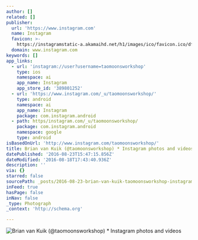 ```yaml
---
author: []
related: []
publisher:
  url: 'https://www.instagram.com'
  name: Instagram
  favicon: >-
    https://instagramstatic-a.akamaihd.net/h1/images/ico/favicon.ico/dfa85bb1fd63.ico
  domain: www.instagram.com
keywords: []
app_links:
  - url: 'instagram://user?username=taomoonsworkshop'
    type: ios
    namespace: ai
    app_name: Instagram
    app_store_id: '389801252'
  - url: 'https://www.instagram.com/_u/taomoonsworkshop/'
    type: android
    namespace: ai
    app_name: Instagram
    package: com.instagram.android
  - path: https/instagram.com/_u/taomoonsworkshop/
    package: com.instagram.android
    namespace: google
    type: android
isBasedOnUrl: 'http://www.instagram.com/taomoonsworkshop/'
title: Brian van Kuik (@taomoonsworkshop) * Instagram photos and videos
datePublished: '2016-08-23T15:47:15.856Z'
dateModified: '2016-08-18T17:43:40.936Z'
description: ''
via: {}
starred: false
sourcePath: _posts/2016-08-23-brian-van-kuik-taomoonsworkshop-instagram-photos-and-vi.md
inFeed: true
hasPage: false
inNav: false
_type: Photograph
_context: 'http://schema.org'

---
```

![Brian van Kuik (@taomoonsworkshop) * Instagram photos and videos](https://scontent.cdninstagram.com/t51.2885-19/10727612_342083502626950_135917348_a.jpg)